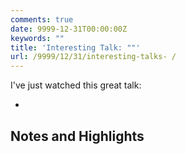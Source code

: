 ```yaml
---
comments: true
date: 9999-12-31T00:00:00Z
keywords: ""
title: 'Interesting Talk: ""'
url: /9999/12/31/interesting-talks- /
---
```


I've just watched this great talk:

- []()

## Notes and Highlights


